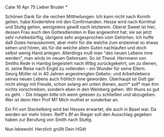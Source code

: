  Calw 16 Apr 75
Lieber Bruder <Frohnmeyer>*

Schönen Dank für die reichen Mittheilungen. Ich kann nicht nach Kornth gehen, habe Kinderlehre mit den Confirmanden. Hesse wird nach Kornthal und Stuttg gehen, wenigstens gewiß nach letzterem. Oberst Sweet ist hier, dessen Frau auch den Gottesdiensten in Bas angewohnt hat; sie sei jetzt sehr ruhebedürftig, übrigens sehr angesprochen vom Gehörten. Ich hoffe daß Gutes herauskommt, aber mehr für die welche zum erstenmal so etwas sehen und hören, als für die welche allem Guten nachlaufen und doch selbst wenig Hand anlegen. Allerdings muß man "des neuen Lebens inne werden", man wirds im neuen Gehorsam. So ist Theod. Herrmann von Smiths Rede in Hambg begeistert nach Wtbg zurückgekehrt, um zu dienen, st. seine Reise nach Engld zu vollenden - ein Wunder für seine Eltern. Georg Müller ist in 40 Jahren angestrengten Gebets- und Arbeitslebens seines neuen Lebens auch fröhlich inne geworden. Überhaupt ist Gott gar nicht stingy mit Freude, schon solang wir unten dienen, auch* soll* man ihm nichts vorschreiben, sondern eben in den Weinberg gehen. Wir thuns so gut es geht. - Die Inlagen bitte ich wenn gelesen zu schließen und abzugeben. Wer ist denn Herr Prof M? Mich muthet er sonderbar an.

Ein Frl von Stackelberg wird bei Hesses erwartet, die auch in Basel war. Da werden wir mehr hören. Reiff's Bf an Rieger soll den Ausschlag gegeben haben zur Berufung von Smith nach Stuttg.

 Nun lebewohl. Herzlich
 grüßt Dein HGdt
